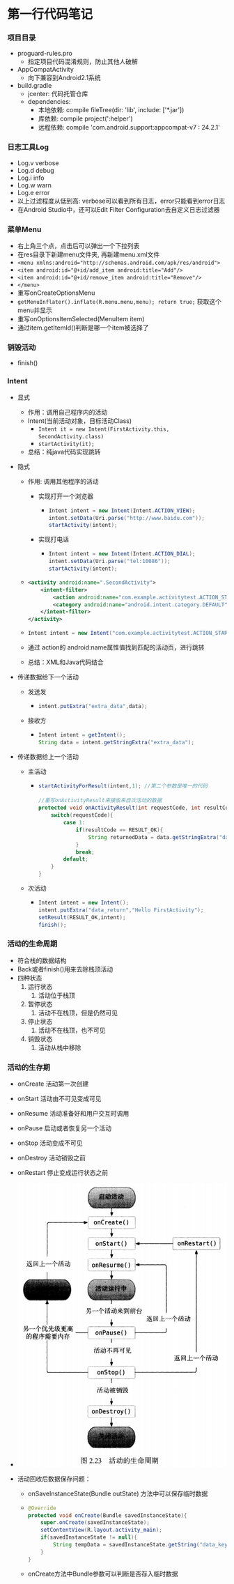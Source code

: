 # 第一行代码笔记

### 项目目录

* proguard-rules.pro
  * 指定项目代码混淆规则，防止其他人破解
* AppCompatActivity
  * 向下兼容到Android2.1系统
* build.gradle
  * jcenter:	代码托管仓库
  * dependencies:	
    * 本地依赖: compile fileTree(dir: 'lib', include: ['*.jar'])
    * 库依赖: compile project(':helper')
    * 远程依赖: compile 'com.android.support:appcompat-v7 : 24.2.1'

### 日志工具Log

* Log.v    verbose 
* Log.d   debug
* Log.i    info
* Log.w  warn
* Log.e   error
* 以上过滤程度从低到高: verbose可以看到所有日志，error只能看到error日志
* 在Android Studio中，还可以Edit Filter Configuration去自定义日志过滤器

### 菜单Menu

* 右上角三个点，点击后可以弹出一个下拉列表
* 在res目录下新建menu文件夹, 再新建menu.xml文件
* `<menu xmlns:android="http://schemas.android.com/apk/res/android">`
* `<item android:id="@+id/add_item android:title="Add"/>`
* `<item android:id="@+id/remove_item android:title="Remove"/>`
* `</menu>`
* 重写onCreateOptionsMenu
* `getMenuInflater().inflate(R.menu.menu,menu); return true;` 获取这个menu并显示
* 重写onOptionsItemSelected(MenuItem item)
* 通过item.getItemId()判断是哪一个item被选择了

### 销毁活动

* finish()

### Intent

* 显式

  * 作用：调用自己程序内的活动
  * Intent(当前活动对象，目标活动Class)
    *  `Intent it = new Intent(FirstActivity.this, SecondActivity.class)`
    * `startActivity(it);`
  * 总结：纯java代码实现跳转

* 隐式

  * 作用: 调用其他程序的活动

    * 实现打开一个浏览器

      * ```java 
        Intent intent = new Intent(Intent.ACTION_VIEW);
        intent.setData(Uri.parse("http://www.baidu.com"));
        startActivity(intent);
        ```

    * 实现打电话

      * ```java 
        Intent intent = new Intent(Intent.ACTION_DIAL);
        intent.setData(Uri.parse("tel:10086"));
        startActivity(intent);
        ```

  * ```xml 
    <activity android:name=".SecondActivity">
    	<intent-filter>
        	<action android:name="com.example.activitytest.ACTION_START"/>
            <category android:name="android.intent.category.DEFAULT"/>
        </intent-filter>
    </activity>
    ```

  * ```java 
    Intent intent = new Intent("com.example.activitytest.ACTION_START");
    ```

  * 通过 action的 android:name属性值找到匹配的活动页，进行跳转

  * 总结：XML和Java代码结合

* 传递数据给下一个活动

  * 发送发

    * ```java 
      intent.putExtra("extra_data",data);
      ```

  * 接收方

    * ```java
      Intent intent = getIntent();
      String data = intent.getStringExtra("extra_data");
      ```

* 传递数据给上一个活动

  * 主活动

    * ```java 
      startActivityForResult(intent,1); //第二个参数是唯一的代码
      
      //重写onActivityResult来接收来自次活动的数据
      protected void onActivityResult(int requestCode, int resultCode, Intent data){
          switch(requestCode){
              case 1:
                  if(resultCode == RESULT_OK){
                      String returnedData = data.getStringExtra("data_return");
                  }
                  break;
              default;
          }
      }
      ```

  * 次活动

    * ```java 
      Intent intent = new Intent();
      intent.putExtra("data_return","Hello FirstActivity");
      setResult(RESULT_OK,intent);
      finish();
      ```

### 活动的生命周期

* 符合栈的数据结构
* Back或者finish()用来去除栈顶活动
* 四种状态
  1. 运行状态
     1. 活动位于栈顶
  2. 暂停状态
     1. 活动不在栈顶，但是仍然可见
  3. 停止状态
     1. 活动不在栈顶，也不可见
  4. 销毁状态
     1. 活动从栈中移除

### 活动的生存期

* onCreate 活动第一次创建

* onStart 活动由不可见变成可见

* onResume 活动准备好和用户交互时调用

* onPause 启动或者恢复另一个活动

* onStop 活动变成不可见

* onDestroy 活动销毁之前

* onRestart 停止变成运行状态之前

* ![](imgs/activity_lifetime.png)

* 活动回收后数据保存问题：

  * onSaveInstanceState(Bundle outState) 方法中可以保存临时数据

  * ```java 
    @Override
    protected void onCreate(Bundle savedInstanceState){
        super.onCreate(savedInstanceState);
        setContentView(R.layout.activity_main);
        if(savedInstanceState != null){
            String tempData = savedInstanceState.getString("data_key");
        }
    }
    ```

  * onCreate方法中Bundle参数可以判断是否存入临时数据


